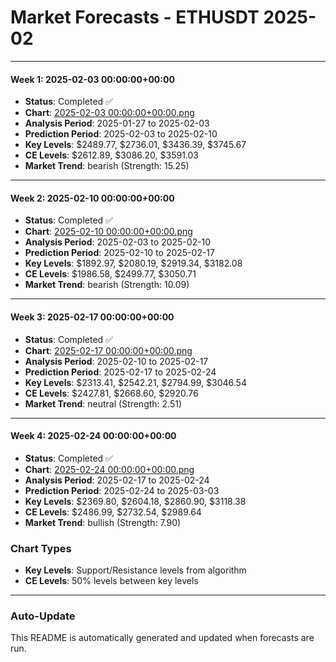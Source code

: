 # Market Forecasts - ETHUSDT 2025-02

---

#### Week 1: 2025-02-03 00:00:00+00:00
- **Status**: Completed ✅
- **Chart**: <a href="./2025-02-03 00:00:00+00:00.png">2025-02-03 00:00:00+00:00.png</a>
- **Analysis Period**: 2025-01-27 to 2025-02-03
- **Prediction Period**: 2025-02-03 to 2025-02-10
- **Key Levels**: $2489.77, $2736.01, $3436.39, $3745.67
- **CE Levels**: $2612.89, $3086.20, $3591.03
- **Market Trend**: bearish (Strength: 15.25)

---

#### Week 2: 2025-02-10 00:00:00+00:00
- **Status**: Completed ✅
- **Chart**: <a href="./2025-02-10 00:00:00+00:00.png">2025-02-10 00:00:00+00:00.png</a>
- **Analysis Period**: 2025-02-03 to 2025-02-10
- **Prediction Period**: 2025-02-10 to 2025-02-17
- **Key Levels**: $1892.97, $2080.19, $2919.34, $3182.08
- **CE Levels**: $1986.58, $2499.77, $3050.71
- **Market Trend**: bearish (Strength: 10.09)

---

#### Week 3: 2025-02-17 00:00:00+00:00
- **Status**: Completed ✅
- **Chart**: <a href="./2025-02-17 00:00:00+00:00.png">2025-02-17 00:00:00+00:00.png</a>
- **Analysis Period**: 2025-02-10 to 2025-02-17
- **Prediction Period**: 2025-02-17 to 2025-02-24
- **Key Levels**: $2313.41, $2542.21, $2794.99, $3046.54
- **CE Levels**: $2427.81, $2668.60, $2920.76
- **Market Trend**: neutral (Strength: 2.51)

---

#### Week 4: 2025-02-24 00:00:00+00:00
- **Status**: Completed ✅
- **Chart**: <a href="./2025-02-24 00:00:00+00:00.png">2025-02-24 00:00:00+00:00.png</a>
- **Analysis Period**: 2025-02-17 to 2025-02-24
- **Prediction Period**: 2025-02-24 to 2025-03-03
- **Key Levels**: $2369.80, $2604.18, $2860.90, $3118.38
- **CE Levels**: $2486.99, $2732.54, $2989.64
- **Market Trend**: bullish (Strength: 7.90)

### Chart Types

- **Key Levels**: Support/Resistance levels from algorithm
- **CE Levels**: 50% levels between key levels

---

### Auto-Update

This README is automatically generated and updated when forecasts are run.
